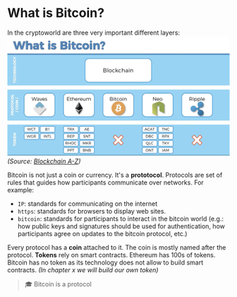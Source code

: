 # What is Bitcoin?

In the cryptoworld are three very important different layers:
![](images/bitcoin_layers.png)
*(Source: [Blockchain A-Z](https://youtu.be/dn1QsirJ8gk?t=14846))*

Bitcoin is not just a coin or currency. It's a **prototocol**. Protocols are set of rules that guides how participants communicate over networks. For example:
- `IP`: standards for communicating on the internet
- `https`: standards for browsers to display web sites. 
- `bitcoin`: standards for participants to interact in the bitcoin world (e.g.: how public keys and signatures should be used for authentication, how participants agree on updates to the bitcoin protocol, etc.)

Every protocol has a **coin** attached to it. The coin is mostly named after the protocol.
**Tokens** rely on smart contracts. Ethereum has 100s of tokens. Bitcoin has no token as its technology does not allow to build smart contracts. *(In chapter x we will build our own token)* 


>🎓  Bitcoin is a protocol
